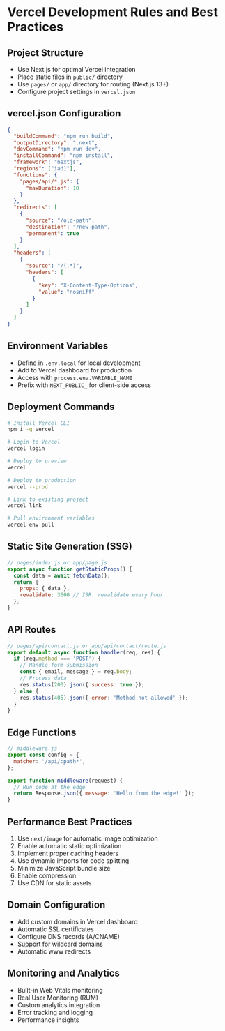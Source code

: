 # Vercel Development Rules and Best Practices

## Project Structure
- Use Next.js for optimal Vercel integration
- Place static files in `public/` directory
- Use `pages/` or `app/` directory for routing (Next.js 13+)
- Configure project settings in `vercel.json`

## vercel.json Configuration
```json
{
  "buildCommand": "npm run build",
  "outputDirectory": ".next",
  "devCommand": "npm run dev",
  "installCommand": "npm install",
  "framework": "nextjs",
  "regions": ["iad1"],
  "functions": {
    "pages/api/*.js": {
      "maxDuration": 10
    }
  },
  "redirects": [
    {
      "source": "/old-path",
      "destination": "/new-path",
      "permanent": true
    }
  ],
  "headers": [
    {
      "source": "/(.*)",
      "headers": [
        {
          "key": "X-Content-Type-Options",
          "value": "nosniff"
        }
      ]
    }
  ]
}
```

## Environment Variables
- Define in `.env.local` for local development
- Add to Vercel dashboard for production
- Access with `process.env.VARIABLE_NAME`
- Prefix with `NEXT_PUBLIC_` for client-side access

## Deployment Commands
```bash
# Install Vercel CLI
npm i -g vercel

# Login to Vercel
vercel login

# Deploy to preview
vercel

# Deploy to production
vercel --prod

# Link to existing project
vercel link

# Pull environment variables
vercel env pull
```

## Static Site Generation (SSG)
```jsx
// pages/index.js or app/page.js
export async function getStaticProps() {
  const data = await fetchData();
  return {
    props: { data },
    revalidate: 3600 // ISR: revalidate every hour
  };
}
```

## API Routes
```javascript
// pages/api/contact.js or app/api/contact/route.js
export default async function handler(req, res) {
  if (req.method === 'POST') {
    // Handle form submission
    const { email, message } = req.body;
    // Process data
    res.status(200).json({ success: true });
  } else {
    res.status(405).json({ error: 'Method not allowed' });
  }
}
```

## Edge Functions
```javascript
// middleware.js
export const config = {
  matcher: '/api/:path*',
};

export function middleware(request) {
  // Run code at the edge
  return Response.json({ message: 'Hello from the edge!' });
}
```

## Performance Best Practices
1. Use `next/image` for automatic image optimization
2. Enable automatic static optimization
3. Implement proper caching headers
4. Use dynamic imports for code splitting
5. Minimize JavaScript bundle size
6. Enable compression
7. Use CDN for static assets

## Domain Configuration
- Add custom domains in Vercel dashboard
- Automatic SSL certificates
- Configure DNS records (A/CNAME)
- Support for wildcard domains
- Automatic www redirects

## Monitoring and Analytics
- Built-in Web Vitals monitoring
- Real User Monitoring (RUM)
- Custom analytics integration
- Error tracking and logging
- Performance insights
